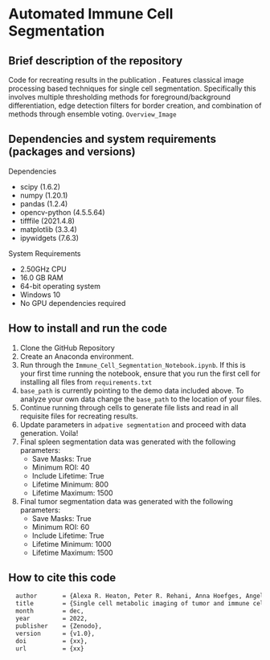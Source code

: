 # Automated Immune Cell Segmentation

## Brief description of the repository

Code for recreating results in the publication <INSERT FINAL PAPER NAME>. Features classical image processing based techniques for single cell segmentation. Specifically this involves multiple thresholding methods for foreground/background differentiation, edge detection filters for border creation, and combination of methods through ensemble voting. `Overview_Image`

## Dependencies and system requirements (packages and versions)

Dependencies
* scipy (1.6.2)
* numpy (1.20.1)
* pandas (1.2.4)
* opencv-python (4.5.5.64)
* tifffile (2021.4.8)
* matplotlib (3.3.4)
* ipywidgets (7.6.3)
  
System Requirements
* 2.50GHz CPU
* 16.0 GB RAM
* 64-bit operating system
* Windows 10
* No GPU dependencies required

## How to install and run the code

1. Clone the GitHub Repository
2. Create an Anaconda environment.
3. Run through the `Immune_Cell_Segmentation_Notebook.ipynb`. If this is your first time running the notebook, ensure that you run the first cell for installing all files from `requirements.txt`
4. `base_path` is currently pointing to the demo data included above. To analyze your own data change the `base_path` to the location of your files. 
5. Continue running through cells to generate file lists and read in all requisite files for recreating results. 
6. Update parameters in `adpative segmentation` and proceed with data generation. Voila!  
7. Final spleen segmentation data was generated with the following parameters: 
    * Save Masks: True
    * Minimum ROI: 40
    * Include Lifetime: True
    * Lifetime Minimum: 800
    * Lifetime Maximum: 1500
8. Final tumor segmentation data was generated with the following parameters:
    * Save Masks: True
    * Minimum ROI: 60
    * Include Lifetime: True
    * Lifetime Minimum: 1000
    * Lifetime Maximum: 1500

## How to cite this code

```tex
  author       = {Alexa R. Heaton, Peter R. Rehani, Anna Hoefges, Angelica F. Lopez, Amy K. Erbe, Paul M. Sondel, and Melissa C. Skala},
  title        = {Single cell metabolic imaging of tumor and immune cells in vivo in melanoma bearing mice},
  month        = dec,
  year         = 2022,
  publisher    = {Zenodo},
  version      = {v1.0},
  doi          = {xx},
  url          = {xx}
```
